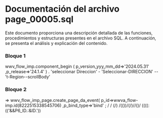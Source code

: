 # Documentación del archivo page_00005.sql

Este documento proporciona una descripción detallada de las funciones, procedimientos y estructuras presentes en el archivo SQL. A continuación, se presenta el análisis y explicación del contenido.

### Bloque 1
wwv_flow_imp.component_begin ( p_version_yyy_mm_dd=>'2024.05.31' ,p_release=>'24.1.4' ) . 'seleccionar Direccion' - 'Seleccionar-DIRECCION' -- 't-Region--scrollBody'

### Bloque 2
=> wwv_flow_imp_page.create_page_da_event( p_id=>wwva_flow-imp.id(8222515338545706) ,p_bind_type=>'bind' ; / / (/) /(())/(/)//()/ ((((:(('&&P6_ID.:&ID.'))

